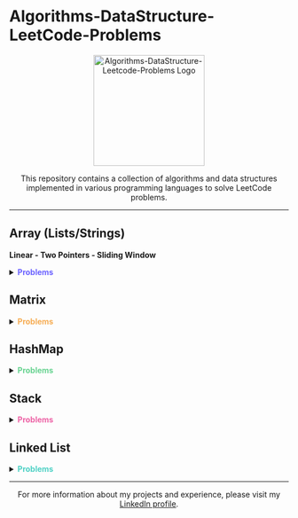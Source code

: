 # Algorithms-DataStructure-LeetCode-Problems

<p align="center">
  <img src="https://smlpoints.com/wp-content/uploads/LeetCode_logo.png" alt="Algorithms-DataStructure-Leetcode-Problems Logo" width="200">
</p>


<p align="center">
  This repository contains a collection of algorithms and data structures implemented in various programming languages to solve LeetCode problems.
</p>

---

## Array (Lists/Strings)
<p>
  <span style="font-weight: bold">Linear - Two Pointers - Sliding Window</span>
</p>

<details>
  <summary><strong><span style="color:#6C63FF;">Problems</span></strong></summary>
  
  - **Problem 1**: Merge Sorted Array (Easy)
    - Difficulty: :star:
    - [Link](https://leetcode.com/problems/merge-sorted-array/)
    - Files: `CodeVersion1.py`, `two_sum.java`, `two_sum.cpp`
      - `two_sum.py`:
        - Summary: This code solves the Two Sum problem by using a dictionary/hashmap to store the complements of elements as we iterate through the array. It has a time complexity of O(n).
      - `two_sum.java`:
        - Summary: This code solves the Two Sum problem by using nested loops to compare every pair of elements in the array. It has a time complexity of O(n^2).
      - `two_sum.cpp`:
        - Summary: This code solves the Two Sum problem by sorting the array and using two pointers to find the pair that sums up to the target. It has a time complexity of O(n log n).
    
  - **Problem 2**: Container With Most Water (Medium)
    - Difficulty: :star::star:
    - [Link](https://leetcode.com/problems/container-with-most-water/)
    - Files: `container_with_most_water.py`, `container_with_most_water.java`, `container_with_most_water.cpp`
      - `container_with_most_water.py`:
        - Summary: This code solves the Container With Most Water problem using a two-pointer approach. It starts with the widest container and moves the pointers inward based on the heights. It has a time complexity of O(n).
      - `container_with_most_water.java`:
        - Summary: This code solves the Container With Most Water problem by comparing every pair of heights using nested loops. It has a time complexity of O(n^2).
      - `container_with_most_water.cpp`:
        - Summary: This code solves the Container With Most Water problem using a two-pointer approach. It starts with the widest container and moves the pointers inward based on the heights. It has a time complexity of O(n).
  
  ...
</details>

## Matrix

<details>
  <summary><strong><span style="color:#F6AD55;">Problems</span></strong></summary>
  
  - **Problem 1**: ...
</details>

## HashMap

<details>
  <summary><strong><span style="color:#68D391;">Problems</span></strong></summary>
  
  - **Problem 1**: ...
</details>

## Stack

<details>
  <summary><strong><span style="color:#ED64A6;">Problems</span></strong></summary>
  
  - **Problem 1**: ...
</details>

## Linked List

<details>
  <summary><strong><span style="color:#4FD1C5;">Problems</span></strong></summary>
  
  - **Problem 1**: ...
</details>

---

<p align="center">For more information about my projects and experience, please visit my <a href="https://www.linkedin.com/in/khaled-akel-98638a250">LinkedIn profile</a>.</p>




